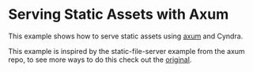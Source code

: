 # Serving Static Assets with Axum

This example shows how to serve static assets using [axum](https://github.com/tokio-rs/axum) and Cyndra.

This example is inspired by the static-file-server example from the axum repo, to see more ways to do this check out the [original](https://github.com/tokio-rs/axum/blob/main/examples/static-file-server/src/main.rs).
